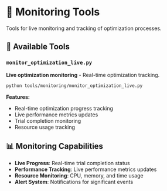 # 📡 Monitoring Tools

Tools for live monitoring and tracking of optimization processes.

## 🚀 Available Tools

### `monitor_optimization_live.py`
**Live optimization monitoring** - Real-time optimization tracking.

```bash
python tools/monitoring/monitor_optimization_live.py
```

**Features:**
- Real-time optimization progress tracking
- Live performance metrics updates
- Trial completion monitoring
- Resource usage tracking

## 📊 Monitoring Capabilities

- **Live Progress**: Real-time trial completion status
- **Performance Tracking**: Live performance metrics updates
- **Resource Monitoring**: CPU, memory, and time usage
- **Alert System**: Notifications for significant events
